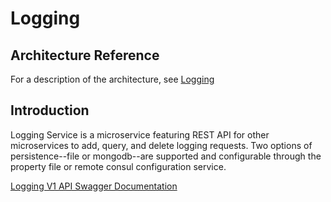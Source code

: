 # Logging

## Architecture Reference

For a description of the architecture, see
[Logging](../../microservices/support/logging/Ch-Logging.md)
## Introduction

Logging Service is a microservice featuring REST API for other
microservices to add, query, and delete logging requests. Two options of
persistence\--file or mongodb\--are supported and configurable through
the property file or remote consul configuration service.

[Logging V1 API Swagger Documentation](https://app.swaggerhub.com/apis-docs/EdgeXFoundry1/support-logging/1.2.1)
<!-- [Logging API HTML Documentation](support-logging.html) -->
